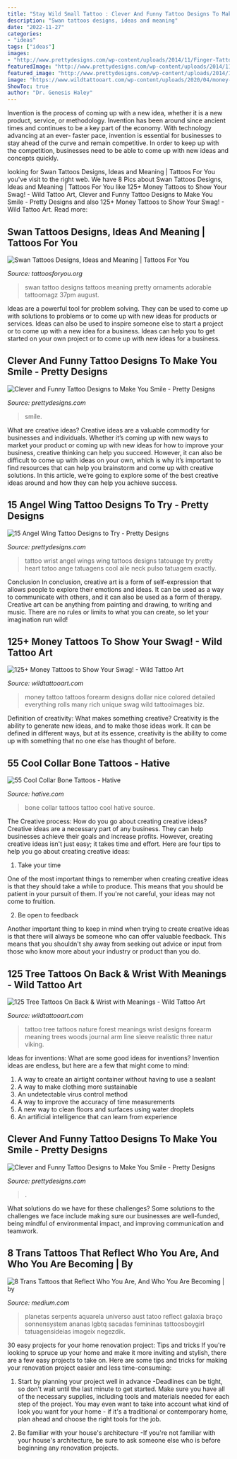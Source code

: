 ```yaml
---
title: "Stay Wild Small Tattoo : Clever And Funny Tattoo Designs To Make You Smile"
description: "Swan tattoos designs, ideas and meaning"
date: "2022-11-27"
categories:
- "ideas"
tags: ["ideas"]
images:
- "http://www.prettydesigns.com/wp-content/uploads/2014/11/Finger-Tattoos.jpg"
featuredImage: "http://www.prettydesigns.com/wp-content/uploads/2014/11/Wings-on-Wrist.jpg"
featured_image: "http://www.prettydesigns.com/wp-content/uploads/2014/11/Clever-Tattoo.jpg"
image: "https://www.wildtattooart.com/wp-content/uploads/2020/04/money-tattoos-1604204.jpg"
ShowToc: true
author: "Dr. Genesis Haley"
---
```



Invention is the process of coming up with a new idea, whether it is a new product, service, or methodology. Invention has been around since ancient times and continues to be a key part of the economy. With technology advancing at an ever- faster pace, invention is essential for businesses to stay ahead of the curve and remain competitive. In order to keep up with the competition, businesses need to be able to come up with new ideas and concepts quickly.

	

		
looking for Swan Tattoos Designs, Ideas and Meaning | Tattoos For You you've visit to the right web. We have 8 Pics about Swan Tattoos Designs, Ideas and Meaning | Tattoos For You like 125+ Money Tattoos to Show Your Swag! - Wild Tattoo Art, Clever and Funny Tattoo Designs to Make You Smile - Pretty Designs and also 125+ Money Tattoos to Show Your Swag! - Wild Tattoo Art. Read more:
		
    
## Swan Tattoos Designs, Ideas And Meaning | Tattoos For You

<img loading=lazy src="https://www.tattoosforyou.org/wp-content/uploads/2016/03/Swan-Tattoo-Designs.jpg" onerror="this.onerror=null;this.src='https://tse4.mm.bing.net/th?id=OIP.dP40_BQdFInoyfmeQ2xCUgHaMv&amp;pid=15.1';" alt="Swan Tattoos Designs, Ideas and Meaning | Tattoos For You">

_Source: tattoosforyou.org_

>swan tattoo designs tattoos meaning pretty ornaments adorable tattoomagz 37pm august. 

	

Ideas are a powerful tool for problem solving. They can be used to come up with solutions to problems or to come up with new ideas for products or services. Ideas can also be used to inspire someone else to start a project or to come up with a new idea for a business. Ideas can help you to get started on your own project or to come up with new ideas for a business.

    
## Clever And Funny Tattoo Designs To Make You Smile - Pretty Designs

<img loading=lazy src="http://www.prettydesigns.com/wp-content/uploads/2014/11/Finger-Tattoos.jpg" onerror="this.onerror=null;this.src='https://tse4.mm.bing.net/th?id=OIP.KjQnme8Dv5bq1gtf21-WuwHaFn&amp;pid=15.1';" alt="Clever and Funny Tattoo Designs to Make You Smile - Pretty Designs">

_Source: prettydesigns.com_

>smile. 

	

What are creative ideas?
Creative ideas are a valuable commodity for businesses and individuals. Whether it’s coming up with new ways to market your product or coming up with new ideas for how to improve your business, creative thinking can help you succeed. However, it can also be difficult to come up with ideas on your own, which is why it’s important to find resources that can help you brainstorm and come up with creative solutions. In this article, we’re going to explore some of the best creative ideas around and how they can help you achieve success.

    
## 15 Angel Wing Tattoo Designs To Try - Pretty Designs

<img loading=lazy src="http://www.prettydesigns.com/wp-content/uploads/2014/11/Wings-on-Wrist.jpg" onerror="this.onerror=null;this.src='https://tse1.mm.bing.net/th?id=OIP.gmsEzvt3nNdvBmtqHNs5ZAHaJ8&amp;pid=15.1';" alt="15 Angel Wing Tattoo Designs to Try - Pretty Designs">

_Source: prettydesigns.com_

>tattoo wrist angel wings wing tattoos designs tatouage try pretty heart tatoo ange tatuagens cool aile neck pulso tatuagem exactly. 

	

Conclusion
In conclusion, creative art is a form of self-expression that allows people to explore their emotions and ideas. It can be used as a way to communicate with others, and it can also be used as a form of therapy. Creative art can be anything from painting and drawing, to writing and music. There are no rules or limits to what you can create, so let your imagination run wild!

    
## 125+ Money Tattoos To Show Your Swag! - Wild Tattoo Art

<img loading=lazy src="https://www.wildtattooart.com/wp-content/uploads/2020/04/money-tattoos-1604204.jpg" onerror="this.onerror=null;this.src='https://tse3.mm.bing.net/th?id=OIP.nOSeq7JY2o1kEgwvh0xibAHaHa&amp;pid=15.1';" alt="125+ Money Tattoos to Show Your Swag! - Wild Tattoo Art">

_Source: wildtattooart.com_

>money tattoo tattoos forearm designs dollar nice colored detailed everything rolls many rich unique swag wild tattooimages biz. 

	

Definition of creativity: What makes something creative?
Creativity is the ability to generate new ideas, and to make those ideas work. It can be defined in different ways, but at its essence, creativity is the ability to come up with something that no one else has thought of before.

    
## 55 Cool Collar Bone Tattoos - Hative

<img loading=lazy src="https://hative.com/wp-content/uploads/2014/03/collar-bone-tattoos/cute-collar-bone-tattoo-8.jpg" onerror="this.onerror=null;this.src='https://tse1.mm.bing.net/th?id=OIP.D0mNUss04soqkePrqHVWogHaJ4&amp;pid=15.1';" alt="55 Cool Collar Bone Tattoos - Hative">

_Source: hative.com_

>bone collar tattoos tattoo cool hative source. 

	

The Creative process: How do you go about creating creative ideas?
Creative ideas are a necessary part of any business. They can help businesses achieve their goals and increase profits. However, creating creative ideas isn't just easy; it takes time and effort. Here are four tips to help you go about creating creative ideas:
1. Take your time

One of the most important things to remember when creating creative ideas is that they should take a while to produce. This means that you should be patient in your pursuit of them. If you're not careful, your ideas may not come to fruition.

2. Be open to feedback

Another important thing to keep in mind when trying to create creative ideas is that there will always be someone who can offer valuable feedback. This means that you shouldn't shy away from seeking out advice or input from those who know more about your industry or product than you do.

    
## 125 Tree Tattoos On Back &amp; Wrist With Meanings - Wild Tattoo Art

<img loading=lazy src="https://www.wildtattooart.com/wp-content/uploads/2017/03/tree-tattoos-16031725.jpg" onerror="this.onerror=null;this.src='https://tse4.mm.bing.net/th?id=OIP.EuBW1-uaf47HhW5GNo6wdgHaHa&amp;pid=15.1';" alt="125 Tree Tattoos On Back &amp; Wrist with Meanings - Wild Tattoo Art">

_Source: wildtattooart.com_

>tattoo tree tattoos nature forest meanings wrist designs forearm meaning trees woods journal arm line sleeve realistic three natur viking. 

	

Ideas for inventions: What are some good ideas for inventions?
Invention ideas are endless, but here are a few that might come to mind:
1. A way to create an airtight container without having to use a sealant 
2. A way to make clothing more sustainable 
3. An undetectable virus control method 
4. A way to improve the accuracy of time measurements 
5. A new way to clean floors and surfaces using water droplets 
6. An artificial intelligence that can learn from experience 

    
## Clever And Funny Tattoo Designs To Make You Smile - Pretty Designs

<img loading=lazy src="http://www.prettydesigns.com/wp-content/uploads/2014/11/Clever-Tattoo.jpg" onerror="this.onerror=null;this.src='https://tse3.mm.bing.net/th?id=OIP.eHpti3PsKjzW4DhpdYuITAHaJ3&amp;pid=15.1';" alt="Clever and Funny Tattoo Designs to Make You Smile - Pretty Designs">

_Source: prettydesigns.com_

>. 

	

What solutions do we have for these challenges?
Some solutions to the challenges we face include making sure our businesses are well-funded, being mindful of environmental impact, and improving communication and teamwork.

    
## 8 Trans Tattoos That Reflect Who You Are, And Who You Are Becoming | By

<img loading=lazy src="https://miro.medium.com/max/1128/0*uCkpBmHqMgOeGmCy.jpg" onerror="this.onerror=null;this.src='https://tse1.mm.bing.net/th?id=OIP.QowsSMrDIVnAsSzliADY0AHaJ4&amp;pid=15.1';" alt="8 Trans Tattoos that Reflect Who You Are, And Who You Are Becoming | by">

_Source: medium.com_

>planetas serpents aquarela universo aust tatoo reflect galaxia braço sonnensystem ananas lgbtq sacadas femininas tattoosboygirl tatuagensideias imageix negezdik. 

	

30 easy projects for your home renovation project: Tips and tricks
If you're looking to spruce up your home and make it more inviting and stylish, there are a few easy projects to take on. Here are some tips and tricks for making your renovation project easier and less time-consuming:
1. Start by planning your project well in advance -Deadlines can be tight, so don't wait until the last minute to get started. Make sure you have all of the necessary supplies, including tools and materials needed for each step of the project. You may even want to take into account what kind of look you want for your home - if it's a traditional or contemporary home, plan ahead and choose the right tools for the job.

2. Be familiar with your house's architecture -If you're not familiar with your house's architecture, be sure to ask someone else who is before beginning any renovation projects.

